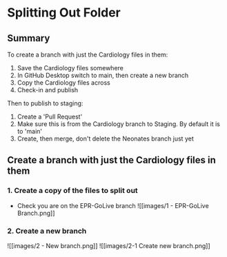 # Splitting Out Folder
## Summary
To create a branch with just the Cardiology files in them:

1.  Save the Cardiology files somewhere
2.  In GitHub Desktop switch to main, then create a new branch
3.  Copy the Cardiology files across
4.  Check-in and publish

Then to publish to staging:

1.  Create a 'Pull Request'
2.  Make sure this is from the Cardiology branch to Staging. By default it is to 'main'
3.  Create, then merge, don't delete the Neonates branch just yet

## Create a branch with just the Cardiology files in them
### 1. Create a copy of the files to split out
* Check you are on the EPR-GoLive branch
![[images/1 - EPR-GoLive Branch.png]]
### 2. Create a new branch
![[images/2 - New branch.png]]
![[images/2-1 Create new branch.png]]